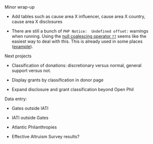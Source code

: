 Minor wrap-up

* Add tables such as cause area X influencer, cause area X country, cause area X disclosures

* There are still a bunch of `PHP Notice:  Undefined offset:` warnings when
  running. Using the [null coalescing operator `??`](http://php.net/manual/en/migration70.new-features.php#migration70.new-features.null-coalesce-op)
  seems like the easiest way to deal with this. This is already used in some
  places ([example](https://github.com/vipulnaik/donations/blob/2b0490bb342613b4f1ca94e9925ca7d0d29f8480/access-portal/backend/yearlyGroupings.inc#L274)).

Next projects

* Classification of donations: discretionary versus normal, general support versus not.

* Display grants by classification in donor page

* Expand disclosure and grant classification beyond Open Phil

Data entry:

* Gates outside IATI

* IATI outside Gates

* Atlantic Philanthropies

* Effective Altruism Survey results?

